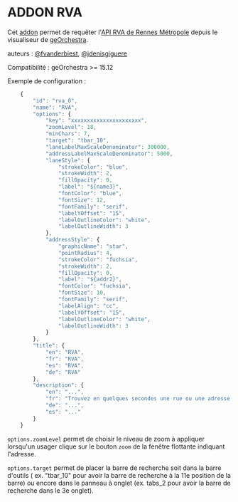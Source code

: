 ADDON RVA
==========

Cet [addon](https://github.com/georchestra/georchestra/blob/15.12/mapfishapp/src/main/webapp/app/addons/README.md) permet de requêter l'[API RVA de Rennes Métropole](http://rva.data.rennes-metropole.fr/) depuis le visualiseur de [geOrchestra](http://www.georchestra.org/).

auteurs : [@fvanderbiest](https://github.com/fvanderbiest/), [@jdenisgiguere](https://github.com/jdenisgiguere/)

Compatibilité : geOrchestra >= 15.12

Exemple de configuration :

```js
    {
        "id": "rva_0",
        "name": "RVA",
        "options": {
            "key": "xxxxxxxxxxxxxxxxxxxxxx",
            "zoomLevel": 18,
            "minChars": 7,
            "target": "tbar_10",
            "laneLabelMaxScaleDenominator": 300000,
            "addressLabelMaxScaleDenominator": 5000,
            "laneStyle": {
                "strokeColor": "blue",
                "strokeWidth": 2,
                "fillOpacity": 0,
                "label": "${name3}",
                "fontColor": "blue",
                "fontSize": 12,
                "fontFamily": "serif",
                "labelYOffset": "15",
                "labelOutlineColor": "white",
                "labelOutlineWidth": 3
            },
            "addressStyle": {
                "graphicName": "star",
                "pointRadius": 4,
                "strokeColor": "fuchsia",
                "strokeWidth": 2,
                "fillOpacity": 0,
                "label": "${addr2}",
                "fontColor": "fuchsia",
                "fontSize": 10,
                "fontFamily": "serif",
                "labelAlign": "cc",
                "labelYOffset": "15",
                "labelOutlineColor": "white",
                "labelOutlineWidth": 3
            }
        },
        "title": {
            "en": "RVA",
            "fr": "RVA",
            "es": "RVA",
            "de": "RVA"
        },
        "description": {
            "en": "...",
            "fr": "Trouvez en quelques secondes une rue ou une adresse avec l'API RVA de Rennes Métropole",
            "de": "...",
            "es": "..."
        }
    }
```

`options.zoomLevel` permet de choisir le niveau de zoom à appliquer lorsqu'un usager clique sur le bouton `zoom` de
la fenêtre flottante indiquant l'adresse.

`options.target` permet de placer la barre de recherche soit dans la barre d'outils ( ex. "tbar_10" pour avoir la barre
de recherche à la 11e position de la barre) ou encore dans le panneau à onglet (ex. tabs_2 pour avoir la barre de
recherche dans le 3e onglet).
